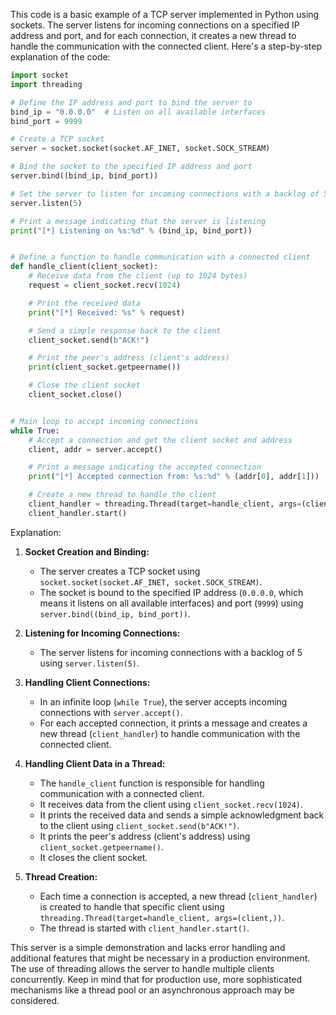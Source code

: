 This code is a basic example of a TCP server implemented in Python using sockets. The server listens for incoming connections on a specified IP address and port, and for each connection, it creates a new thread to handle the communication with the connected client. Here's a step-by-step explanation of the code:

```python
import socket
import threading

# Define the IP address and port to bind the server to
bind_ip = "0.0.0.0"  # Listen on all available interfaces
bind_port = 9999

# Create a TCP socket
server = socket.socket(socket.AF_INET, socket.SOCK_STREAM)

# Bind the socket to the specified IP address and port
server.bind((bind_ip, bind_port))

# Set the server to listen for incoming connections with a backlog of 5
server.listen(5)

# Print a message indicating that the server is listening
print("[*] Listening on %s:%d" % (bind_ip, bind_port))


# Define a function to handle communication with a connected client
def handle_client(client_socket):
    # Receive data from the client (up to 1024 bytes)
    request = client_socket.recv(1024)

    # Print the received data
    print("[*] Received: %s" % request)

    # Send a simple response back to the client
    client_socket.send(b"ACK!")

    # Print the peer's address (client's address)
    print(client_socket.getpeername())

    # Close the client socket
    client_socket.close()


# Main loop to accept incoming connections
while True:
    # Accept a connection and get the client socket and address
    client, addr = server.accept()

    # Print a message indicating the accepted connection
    print("[*] Accepted connection from: %s:%d" % (addr[0], addr[1]))

    # Create a new thread to handle the client
    client_handler = threading.Thread(target=handle_client, args=(client,))
    client_handler.start()
```

Explanation:

1. **Socket Creation and Binding:**
    - The server creates a TCP socket using `socket.socket(socket.AF_INET, socket.SOCK_STREAM)`.
    - The socket is bound to the specified IP address (`0.0.0.0`, which means it listens on all available interfaces) and port (`9999`) using `server.bind((bind_ip, bind_port))`.

2. **Listening for Incoming Connections:**
    - The server listens for incoming connections with a backlog of 5 using `server.listen(5)`.

3. **Handling Client Connections:**
    - In an infinite loop (`while True`), the server accepts incoming connections with `server.accept()`.
    - For each accepted connection, it prints a message and creates a new thread (`client_handler`) to handle communication with the connected client.

4. **Handling Client Data in a Thread:**
    - The `handle_client` function is responsible for handling communication with a connected client.
    - It receives data from the client using `client_socket.recv(1024)`.
    - It prints the received data and sends a simple acknowledgment back to the client using `client_socket.send(b"ACK!")`.
    - It prints the peer's address (client's address) using `client_socket.getpeername()`.
    - It closes the client socket.

5. **Thread Creation:**
    - Each time a connection is accepted, a new thread (`client_handler`) is created to handle that specific client using `threading.Thread(target=handle_client, args=(client,))`.
    - The thread is started with `client_handler.start()`.

This server is a simple demonstration and lacks error handling and additional features that might be necessary in a production environment. The use of threading allows the server to handle multiple clients concurrently. Keep in mind that for production use, more sophisticated mechanisms like a thread pool or an asynchronous approach may be considered.
